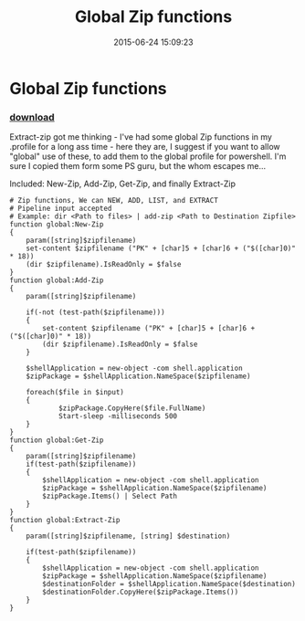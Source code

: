 ﻿---
pid:            5906
poster:         Munsonisim
title:          Global Zip functions
date:           2015-06-24 15:09:23
format:         posh
parent:         0
parent:         0

---

# Global Zip functions

### [download](5906.ps1)

Extract-zip got me thinking - I've had some global Zip functions in my .profile for a long ass time - here they are, I suggest if you want to allow "global" use of these, to add them to the global profile for powershell. I'm sure I copied them form some PS guru, but the whom escapes me...

Included: New-Zip, Add-Zip, Get-Zip, and finally Extract-Zip

```posh
# Zip functions, We can NEW, ADD, LIST, and EXTRACT 
# Pipeline input accepted
# Example: dir <Path to files> | add-zip <Path to Destination Zipfile>
function global:New-Zip
{
	param([string]$zipfilename)
	set-content $zipfilename ("PK" + [char]5 + [char]6 + ("$([char]0)" * 18))
	(dir $zipfilename).IsReadOnly = $false
}
function global:Add-Zip
{
	param([string]$zipfilename)

	if(-not (test-path($zipfilename)))
	{
		set-content $zipfilename ("PK" + [char]5 + [char]6 + ("$([char]0)" * 18))
		(dir $zipfilename).IsReadOnly = $false	
	}
	
	$shellApplication = new-object -com shell.application
	$zipPackage = $shellApplication.NameSpace($zipfilename)
	
	foreach($file in $input) 
	{ 
            $zipPackage.CopyHere($file.FullName)
            Start-sleep -milliseconds 500
	}
}
function global:Get-Zip
{
	param([string]$zipfilename)
	if(test-path($zipfilename))
	{
		$shellApplication = new-object -com shell.application
		$zipPackage = $shellApplication.NameSpace($zipfilename)
		$zipPackage.Items() | Select Path
	}
}
function global:Extract-Zip
{
	param([string]$zipfilename, [string] $destination)

	if(test-path($zipfilename))
	{	
		$shellApplication = new-object -com shell.application
		$zipPackage = $shellApplication.NameSpace($zipfilename)
		$destinationFolder = $shellApplication.NameSpace($destination)
		$destinationFolder.CopyHere($zipPackage.Items())
	}
}
```
